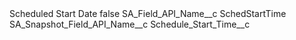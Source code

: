 <?xml version="1.0" encoding="UTF-8"?>
<CustomMetadata xmlns="http://soap.sforce.com/2006/04/metadata" xmlns:xsi="http://www.w3.org/2001/XMLSchema-instance" xmlns:xsd="http://www.w3.org/2001/XMLSchema">
    <label>Scheduled Start Date</label>
    <protected>false</protected>
    <values>
        <field>SA_Field_API_Name__c</field>
        <value xsi:type="xsd:string">SchedStartTime</value>
    </values>
    <values>
        <field>SA_Snapshot_Field_API_Name__c</field>
        <value xsi:type="xsd:string">Schedule_Start_Time__c</value>
    </values>
</CustomMetadata>
